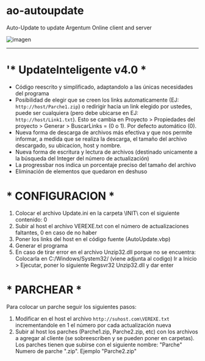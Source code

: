 # ao-autoupdate
Auto-Update to update Argentum Online client and server

![imagen](https://github.com/ao-libre/ao-autoupdate/blob/master/LEEME%20-%20Instrucciones/screenshot.jpg)

---

# '* UpdateInteligente v4.0 *

* Código reescrito y simplificado, adaptandolo a las únicas necesidades del programa
* Posibilidad de elegir que se creen los links automaticamente (EJ: `http://host/Parche1.zip`) o redirigir hacia un link elegido por ustedes, puede ser cualquiera (pero debe ubicarse en EJ: `http://host/Link1.txt`). Esto se cambia en Proyecto > Propiedades del proyecto > Generar > BuscarLinks = (0 o 1). Por defecto automático (0).
* Nueva forma de descarga de archivos más efectiva y que nos permite informar, a medida que se realiza la descarga, el tamaño del archivo descargado, su ubicacion, host y nombre.
* Nueva forma de escritura y lectura de archivos (destinado unicamente a la búsqueda del Integer del número de actualización)
* La progressbar nos indica un porcentaje preciso del tamaño del archivo
* Eliminación de elementos que quedaron en deshuso

# * CONFIGURACION *

1) Colocar el archivo Update.ini en la carpeta \INIT\ con el siguiente contenido: 0
2) Subir al host el archivo VEREXE.txt con el número de actualizaciones faltantes, 0 en caso de no haber
3) Poner los links del host en el código fuente (AutoUpdate.vbp)
4) Generar el programa
5) En caso de tirar error en el archivo Unzip32.dll porque no se encuentra:
	Colocarla en C:/Windows/System32/ (viene adjunta al codigo)
	Ir a Inicio > Ejecutar, poner lo siguiente
	Regsvr32 Unzip32.dll
	y dar enter


# * PARCHEAR *

Para colocar un parche seguir los siguientes pasos:
1) Modificar en el host el archivo `http://suhost.com\VEREXE.txt` incrementandole en 1 el número por cada actualización nueva
2) Subir al host los parches (Parche1.zip, Parche2.zip, etc) con los archivos a agregar al cliente (se sobreescriben y se pueden poner en carpetas). Los parches tienen que subirse con el siguiente nombre: "Parche" Numero de parche ".zip". Ejemplo "Parche2.zip"
